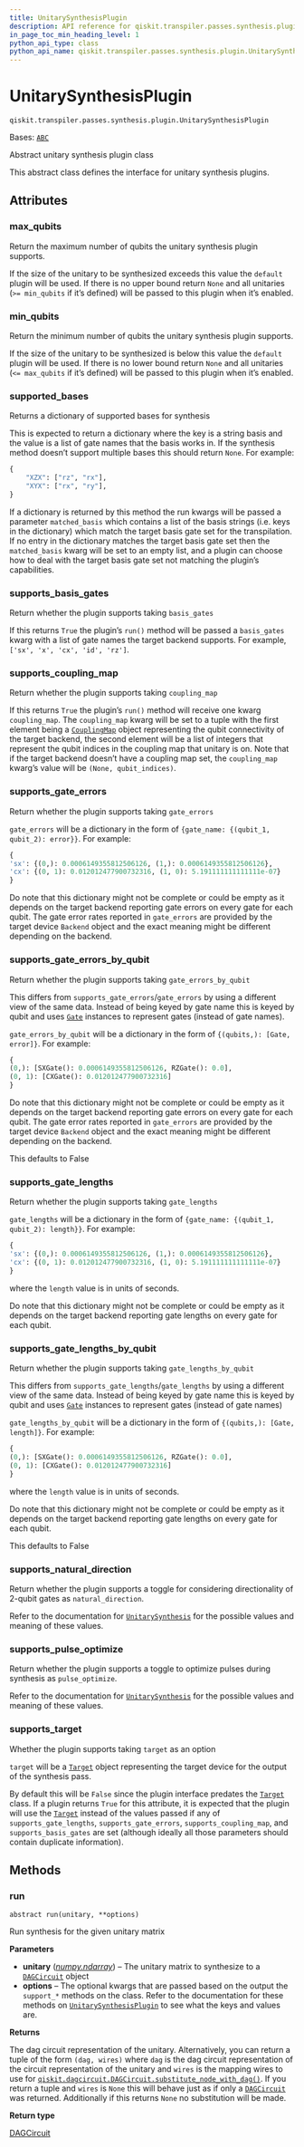 ```yaml
---
title: UnitarySynthesisPlugin
description: API reference for qiskit.transpiler.passes.synthesis.plugin.UnitarySynthesisPlugin
in_page_toc_min_heading_level: 1
python_api_type: class
python_api_name: qiskit.transpiler.passes.synthesis.plugin.UnitarySynthesisPlugin
---
```


# UnitarySynthesisPlugin

<span id="qiskit.transpiler.passes.synthesis.plugin.UnitarySynthesisPlugin" />

`qiskit.transpiler.passes.synthesis.plugin.UnitarySynthesisPlugin`

Bases: [`ABC`](https://docs.python.org/3/library/abc.html#abc.ABC "(in Python v3.11)")

Abstract unitary synthesis plugin class

This abstract class defines the interface for unitary synthesis plugins.

## Attributes

<span id="qiskit.transpiler.passes.synthesis.plugin.UnitarySynthesisPlugin.max_qubits" />

### max\_qubits

Return the maximum number of qubits the unitary synthesis plugin supports.

If the size of the unitary to be synthesized exceeds this value the `default` plugin will be used. If there is no upper bound return `None` and all unitaries (`>= min_qubits` if it’s defined) will be passed to this plugin when it’s enabled.

<span id="qiskit.transpiler.passes.synthesis.plugin.UnitarySynthesisPlugin.min_qubits" />

### min\_qubits

Return the minimum number of qubits the unitary synthesis plugin supports.

If the size of the unitary to be synthesized is below this value the `default` plugin will be used. If there is no lower bound return `None` and all unitaries (`<= max_qubits` if it’s defined) will be passed to this plugin when it’s enabled.

<span id="qiskit.transpiler.passes.synthesis.plugin.UnitarySynthesisPlugin.supported_bases" />

### supported\_bases

Returns a dictionary of supported bases for synthesis

This is expected to return a dictionary where the key is a string basis and the value is a list of gate names that the basis works in. If the synthesis method doesn’t support multiple bases this should return `None`. For example:

```python
{
    "XZX": ["rz", "rx"],
    "XYX": ["rx", "ry"],
}
```

If a dictionary is returned by this method the run kwargs will be passed a parameter `matched_basis` which contains a list of the basis strings (i.e. keys in the dictionary) which match the target basis gate set for the transpilation. If no entry in the dictionary matches the target basis gate set then the `matched_basis` kwarg will be set to an empty list, and a plugin can choose how to deal with the target basis gate set not matching the plugin’s capabilities.

<span id="qiskit.transpiler.passes.synthesis.plugin.UnitarySynthesisPlugin.supports_basis_gates" />

### supports\_basis\_gates

Return whether the plugin supports taking `basis_gates`

If this returns `True` the plugin’s `run()` method will be passed a `basis_gates` kwarg with a list of gate names the target backend supports. For example, `['sx', 'x', 'cx', 'id', 'rz']`.

<span id="qiskit.transpiler.passes.synthesis.plugin.UnitarySynthesisPlugin.supports_coupling_map" />

### supports\_coupling\_map

Return whether the plugin supports taking `coupling_map`

If this returns `True` the plugin’s `run()` method will receive one kwarg `coupling_map`. The `coupling_map` kwarg will be set to a tuple with the first element being a [`CouplingMap`](qiskit.transpiler.CouplingMap "qiskit.transpiler.CouplingMap") object representing the qubit connectivity of the target backend, the second element will be a list of integers that represent the qubit indices in the coupling map that unitary is on. Note that if the target backend doesn’t have a coupling map set, the `coupling_map` kwarg’s value will be `(None, qubit_indices)`.

<span id="qiskit.transpiler.passes.synthesis.plugin.UnitarySynthesisPlugin.supports_gate_errors" />

### supports\_gate\_errors

Return whether the plugin supports taking `gate_errors`

`gate_errors` will be a dictionary in the form of `{gate_name: {(qubit_1, qubit_2): error}}`. For example:

```python
{
'sx': {(0,): 0.0006149355812506126, (1,): 0.0006149355812506126},
'cx': {(0, 1): 0.012012477900732316, (1, 0): 5.191111111111111e-07}
}
```

Do note that this dictionary might not be complete or could be empty as it depends on the target backend reporting gate errors on every gate for each qubit. The gate error rates reported in `gate_errors` are provided by the target device `Backend` object and the exact meaning might be different depending on the backend.

<span id="qiskit.transpiler.passes.synthesis.plugin.UnitarySynthesisPlugin.supports_gate_errors_by_qubit" />

### supports\_gate\_errors\_by\_qubit

Return whether the plugin supports taking `gate_errors_by_qubit`

This differs from `supports_gate_errors`/`gate_errors` by using a different view of the same data. Instead of being keyed by gate name this is keyed by qubit and uses [`Gate`](qiskit.circuit.Gate "qiskit.circuit.Gate") instances to represent gates (instead of gate names).

`gate_errors_by_qubit` will be a dictionary in the form of `{(qubits,): [Gate, error]}`. For example:

```python
{
(0,): [SXGate(): 0.0006149355812506126, RZGate(): 0.0],
(0, 1): [CXGate(): 0.012012477900732316]
}
```

Do note that this dictionary might not be complete or could be empty as it depends on the target backend reporting gate errors on every gate for each qubit. The gate error rates reported in `gate_errors` are provided by the target device `Backend` object and the exact meaning might be different depending on the backend.

This defaults to False

<span id="qiskit.transpiler.passes.synthesis.plugin.UnitarySynthesisPlugin.supports_gate_lengths" />

### supports\_gate\_lengths

Return whether the plugin supports taking `gate_lengths`

`gate_lengths` will be a dictionary in the form of `{gate_name: {(qubit_1, qubit_2): length}}`. For example:

```python
{
'sx': {(0,): 0.0006149355812506126, (1,): 0.0006149355812506126},
'cx': {(0, 1): 0.012012477900732316, (1, 0): 5.191111111111111e-07}
}
```

where the `length` value is in units of seconds.

Do note that this dictionary might not be complete or could be empty as it depends on the target backend reporting gate lengths on every gate for each qubit.

<span id="qiskit.transpiler.passes.synthesis.plugin.UnitarySynthesisPlugin.supports_gate_lengths_by_qubit" />

### supports\_gate\_lengths\_by\_qubit

Return whether the plugin supports taking `gate_lengths_by_qubit`

This differs from `supports_gate_lengths`/`gate_lengths` by using a different view of the same data. Instead of being keyed by gate name this is keyed by qubit and uses [`Gate`](qiskit.circuit.Gate "qiskit.circuit.Gate") instances to represent gates (instead of gate names)

`gate_lengths_by_qubit` will be a dictionary in the form of `{(qubits,): [Gate, length]}`. For example:

```python
{
(0,): [SXGate(): 0.0006149355812506126, RZGate(): 0.0],
(0, 1): [CXGate(): 0.012012477900732316]
}
```

where the `length` value is in units of seconds.

Do note that this dictionary might not be complete or could be empty as it depends on the target backend reporting gate lengths on every gate for each qubit.

This defaults to False

<span id="qiskit.transpiler.passes.synthesis.plugin.UnitarySynthesisPlugin.supports_natural_direction" />

### supports\_natural\_direction

Return whether the plugin supports a toggle for considering directionality of 2-qubit gates as `natural_direction`.

Refer to the documentation for [`UnitarySynthesis`](qiskit.transpiler.passes.UnitarySynthesis "qiskit.transpiler.passes.UnitarySynthesis") for the possible values and meaning of these values.

<span id="qiskit.transpiler.passes.synthesis.plugin.UnitarySynthesisPlugin.supports_pulse_optimize" />

### supports\_pulse\_optimize

Return whether the plugin supports a toggle to optimize pulses during synthesis as `pulse_optimize`.

Refer to the documentation for [`UnitarySynthesis`](qiskit.transpiler.passes.UnitarySynthesis "qiskit.transpiler.passes.UnitarySynthesis") for the possible values and meaning of these values.

<span id="qiskit.transpiler.passes.synthesis.plugin.UnitarySynthesisPlugin.supports_target" />

### supports\_target

Whether the plugin supports taking `target` as an option

`target` will be a [`Target`](qiskit.transpiler.Target "qiskit.transpiler.Target") object representing the target device for the output of the synthesis pass.

By default this will be `False` since the plugin interface predates the [`Target`](qiskit.transpiler.Target "qiskit.transpiler.Target") class. If a plugin returns `True` for this attribute, it is expected that the plugin will use the [`Target`](qiskit.transpiler.Target "qiskit.transpiler.Target") instead of the values passed if any of `supports_gate_lengths`, `supports_gate_errors`, `supports_coupling_map`, and `supports_basis_gates` are set (although ideally all those parameters should contain duplicate information).

## Methods

### run

<span id="qiskit.transpiler.passes.synthesis.plugin.UnitarySynthesisPlugin.run" />

`abstract run(unitary, **options)`

Run synthesis for the given unitary matrix

**Parameters**

*   **unitary** ([*numpy.ndarray*](https://numpy.org/doc/stable/reference/generated/numpy.ndarray.html#numpy.ndarray "(in NumPy v1.25)")) – The unitary matrix to synthesize to a [`DAGCircuit`](qiskit.dagcircuit.DAGCircuit "qiskit.dagcircuit.DAGCircuit") object
*   **options** – The optional kwargs that are passed based on the output the `support_*` methods on the class. Refer to the documentation for these methods on [`UnitarySynthesisPlugin`](#qiskit.transpiler.passes.synthesis.plugin.UnitarySynthesisPlugin "qiskit.transpiler.passes.synthesis.plugin.UnitarySynthesisPlugin") to see what the keys and values are.

**Returns**

The dag circuit representation of the unitary. Alternatively, you can return a tuple of the form `(dag, wires)` where `dag` is the dag circuit representation of the circuit representation of the unitary and `wires` is the mapping wires to use for [`qiskit.dagcircuit.DAGCircuit.substitute_node_with_dag()`](qiskit.dagcircuit.DAGCircuit#substitute_node_with_dag "qiskit.dagcircuit.DAGCircuit.substitute_node_with_dag"). If you return a tuple and `wires` is `None` this will behave just as if only a [`DAGCircuit`](qiskit.dagcircuit.DAGCircuit "qiskit.dagcircuit.DAGCircuit") was returned. Additionally if this returns `None` no substitution will be made.

**Return type**

[DAGCircuit](qiskit.dagcircuit.DAGCircuit "qiskit.dagcircuit.DAGCircuit")

